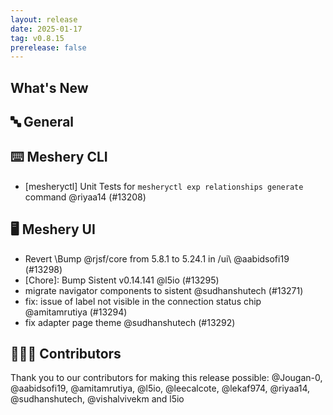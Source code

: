 ```yaml
---
layout: release
date: 2025-01-17
tag: v0.8.15
prerelease: false
---
```


## What's New
## 🔤 General
## ⌨️ Meshery CLI

- [mesheryctl] Unit Tests for `mesheryctl exp relationships generate` command @riyaa14 (#13208)

## 🖥 Meshery UI

- Revert \Bump @rjsf/core from 5.8.1 to 5.24.1 in /ui\ @aabidsofi19 (#13298)
- [Chore]: Bump Sistent v0.14.141 @l5io (#13295)
- migrate navigator components to sistent @sudhanshutech (#13271)
- fix: issue of label not visible in the connection status chip @amitamrutiya (#13294)
- fix adapter page theme @sudhanshutech (#13292)

## 👨🏽‍💻 Contributors

Thank you to our contributors for making this release possible:
@Jougan-0, @aabidsofi19, @amitamrutiya, @l5io, @leecalcote, @lekaf974, @riyaa14, @sudhanshutech, @vishalvivekm and l5io

